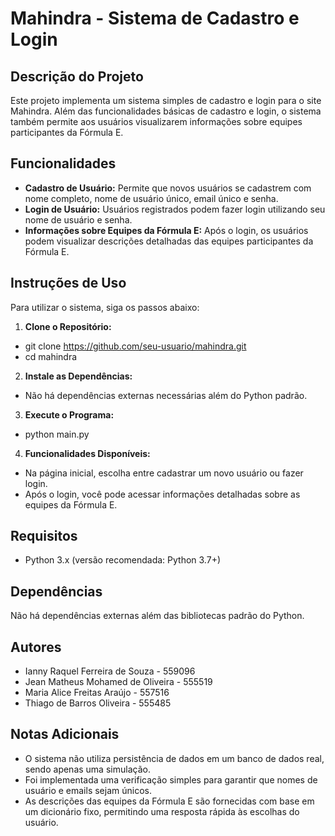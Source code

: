 # Mahindra - Sistema de Cadastro e Login

## Descrição do Projeto

Este projeto implementa um sistema simples de cadastro e login para o site Mahindra. Além das funcionalidades básicas de cadastro e login, o sistema também permite aos usuários visualizarem informações sobre equipes participantes da Fórmula E.

## Funcionalidades

- **Cadastro de Usuário:** Permite que novos usuários se cadastrem com nome completo, nome de usuário único, email único e senha.
- **Login de Usuário:** Usuários registrados podem fazer login utilizando seu nome de usuário e senha.
- **Informações sobre Equipes da Fórmula E:** Após o login, os usuários podem visualizar descrições detalhadas das equipes participantes da Fórmula E.

## Instruções de Uso

Para utilizar o sistema, siga os passos abaixo:

1. **Clone o Repositório:**
- git clone https://github.com/seu-usuario/mahindra.git
- cd mahindra

2. **Instale as Dependências:**
- Não há dependências externas necessárias além do Python padrão.

3. **Execute o Programa:**
- python main.py

4. **Funcionalidades Disponíveis:**
- Na página inicial, escolha entre cadastrar um novo usuário ou fazer login.
- Após o login, você pode acessar informações detalhadas sobre as equipes da Fórmula E.

## Requisitos

- Python 3.x (versão recomendada: Python 3.7+)

## Dependências

Não há dependências externas além das bibliotecas padrão do Python.

## Autores

- Ianny Raquel Ferreira de Souza - 559096
- Jean Matheus Mohamed de Oliveira - 555519
- Maria Alice Freitas Araújo - 557516
- Thiago de Barros Oliveira - 555485

## Notas Adicionais

- O sistema não utiliza persistência de dados em um banco de dados real, sendo apenas uma simulação.
- Foi implementada uma verificação simples para garantir que nomes de usuário e emails sejam únicos.
- As descrições das equipes da Fórmula E são fornecidas com base em um dicionário fixo, permitindo uma resposta rápida às escolhas do usuário.
